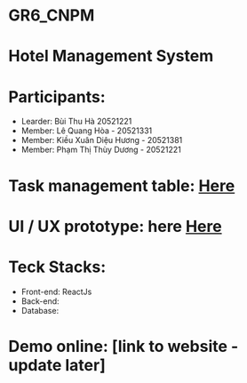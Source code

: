 # GR6_CNPM
# Hotel Management System
# Participants:
- Learder: Bùi Thu Hà 20521221
- Member: Lê Quang Hòa - 20521331
- Member: Kiều Xuân Diệu Hương - 20521381
- Member: Phạm Thị Thùy Dương - 20521221
# Task management table: [Here](https://trello.com/b/61PHvVJk/group-6-cnpm)

# UI / UX prototype: here [Here](https://www.figma.com/file/c6yCGrvyCF7Zs1XvM89na6/Untitled?node-id=1%3A5)
# Teck Stacks:
- Front-end: ReactJs
- Back-end:
- Database:
# Demo online: [link to website - update later]

